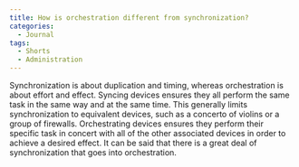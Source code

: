 ```yaml
---
title: How is orchestration different from synchronization?
categories:
  - Journal
tags:
  - Shorts
  - Administration
---
```

Synchronization is about duplication and timing, whereas orchestration is about effort and effect. Syncing devices ensures they all perform the same task in the same way and at the same time. This generally limits synchronization to equivalent devices, such as a concerto of violins or a group of firewalls. Orchestrating devices ensures they perform their specific task in concert with all of the other associated devices in order to achieve a desired effect. It can be said that there is a great deal of synchronization that goes into orchestration.
